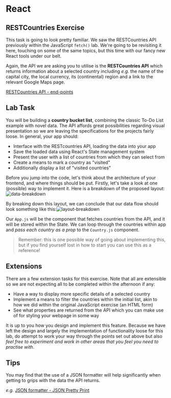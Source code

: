 # React

## RESTCountries Exercise

This task is going to look pretty familiar. We saw the RESTCountries API previously within the JavaScript `fetch()` lab. We're going to be revisiting it here, touching on some of the same topics, but this time with our fancy new React tools under our belt.

Again, the API we are asking you to utilise is the **RESTCountries API** which returns information about a selected country including _e.g._ the name of the capital city, the local currency, its (continental) region and a link to the relevant Google Maps page.

[RESTCountries API - end-points](https://restcountries.com/#api-endpoints-v3)

## Lab Task

You will be building a **country bucket list**, combining the classic To-Do List example with novel data. The API affords great possibilities regarding visual presentation so we are leaving the specifications for the projects fairly loose. In general, your app should:

- Interface with the RESTcountries API, loading the data into your app
- Save the loaded data using React's State management system
- Present the user with a list of countries from which they can select from
- Create a means to mark a country as "visited"
- Additionally display a list of "visited countries"

Before you jump into the code, let's think about the architecture of your frontend, and where things should be put. Firstly, let's take a look at one (possible) way to implement it. Here is a breakdown of the proposed layout:![data-breakdown](https://github.com/nimo-mohamed/REST-Countries-Lab/assets/138133949/42a8b8b1-7381-4de3-bed7-c211bbeb8e96)




By breaking down this layout, we can conclude that our data flow should look something like this:![layout-breakdown](https://github.com/nimo-mohamed/REST-Countries-Lab/assets/138133949/9efe4f9f-0ae2-4faa-a119-46065f754c0d)




Our `App.js` will be the component that fetches countries from the API, and it will be stored within the State. We can loop through the countries within app and _pass each country as a prop_ to the `Country.js` component.

> Remember: this is one possible way of going about implementing this, but if you find yourself lost in how to start you can use this as a reference!

## Extensions

There are a few extension tasks for this exercise. Note that all are extensible so we are not expecting all to be completed within the afternoon if any:

- Have a way to display more specific details of a selected country
- Implement a means to filter the countries within the initial list, akin to how we did within the original JavaScript exercise (an HTML form)
- See what properties are returned from the API which you can make use of for styling your webpage in some way

It is up to you how you design and implement this feature. Because we have left the design and largely the implementation of functionality loose for this lab, do attempt to work your way through the points set out above but also _feel free to experiment and work in other areas that you feel you need to practise with_.

## Tips

You may find that the use of a JSON formatter will help significantly when getting to grips with the data the API returns.

_e.g._ [JSON formatter - JSON Pretty Print](https://jsonformatter.org/json-pretty-print)
